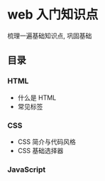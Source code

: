 # web 入门知识点

梳理一遍基础知识点, 巩固基础

## 目录

### HTML

- 什么是 HTML
- 常见标签

### CSS

- CSS 简介与代码风格
- CSS 基础选择器

### JavaScript
